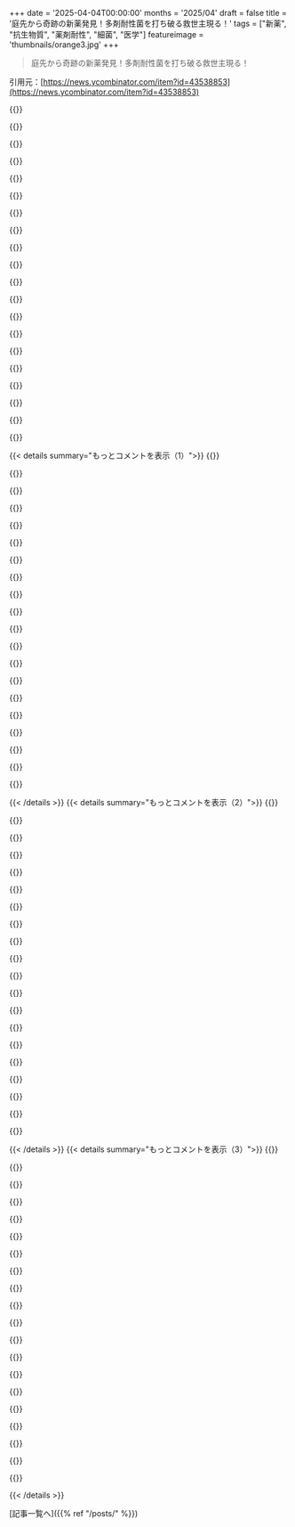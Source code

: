 +++
date = '2025-04-04T00:00:00'
months = '2025/04'
draft = false
title = '庭先から奇跡の新薬発見！多剤耐性菌を打ち破る救世主現る！'
tags = ["新薬", "抗生物質", "薬剤耐性", "細菌", "医学"]
featureimage = 'thumbnails/orange3.jpg'
+++

> 庭先から奇跡の新薬発見！多剤耐性菌を打ち破る救世主現る！

引用元：[https://news.ycombinator.com/item?id=43538853](https://news.ycombinator.com/item?id=43538853)

{{<matomeQuote body="マジ重要なのは、新しい抗生物質を家畜に使っちゃダメってことだよね。家畜で抗生物質を使いすぎると、菌が耐性を持つようになっちゃって、人間にも動物にも効かなくなるんだって。命を守るための最後の砦である抗生物質が、グローバル規模の動物虐待の上に成り立つ現代の食品産業を支えるために使われてるなんて、ホントおかしい。" userName="mentalgear" createdAt="2025-04-04T08:06:12" color="#ff33a1">}}

{{<matomeQuote body="マジそれな。今のUSの状況で、食品産業の安全が確保されるとは思えないんだけど。" userName="bestouff" createdAt="2025-04-04T08:14:18" color="">}}

{{<matomeQuote body="なんでUSなの？家畜への抗生物質の過剰使用が一番多いのはインドだよ（それにインドには製薬工場もたくさんあるし）。" userName="deepsun" createdAt="2025-04-04T18:59:26" color="">}}

{{<matomeQuote body="USは動物福祉とか全然気にしない、大規模な農業をやってることで有名じゃん。だからヨーロッパはUSの肉製品を輸入規制してるんだよ。UKとかEUがUSと貿易交渉するたびに、この問題が出てくるんだよね。もし輸入市場が開かれたら、ヨーロッパの生産者はUS-agriの物量と、動物福祉とか病気対策への関心の低さで競争できなくなると思う。UKは昔、狂牛病で大変な目にあったから、色々改善しようとしてるんだよね。でもUS-agriは相変わらず危機感がないみたい。最近の鳥インフルエンザとか、新しい政権が考えてる対策（例えば、抵抗力のある鳥を見つけるために殺処分を避けるとか）とか見てもわかるじゃん。" userName="Quarrelsome" createdAt="2025-04-04T19:48:03" color="#ff33a1">}}

{{<matomeQuote body="動物福祉なんて、まだマシな問題だよ。US-agriは人間の福祉なんてマジでどうでもいいと思ってる。それが一番の問題。" userName="ninetyninenine" createdAt="2025-04-05T03:06:39" color="#785bff">}}

{{<matomeQuote body="人間は泡だらけにされたり、換気を止められたりしないから。" userName="greenavocado" createdAt="2025-04-05T04:33:01" color="">}}

{{<matomeQuote body="みんな力を持ってるのに。なんでUS中で毎日何百万人もの人が街頭に出ないのか、マジで理解できない。" userName="shafyy" createdAt="2025-04-04T10:02:00" color="">}}

{{<matomeQuote body="一般の人は、薬物耐性菌が長期的に発生するような政策に関心を持つ余裕がないんだよ。マスクすら全員につけられなかったのに、こんなことで大規模な抗議運動が起きるわけないじゃん…人が誘拐されて、まともな手続きもなしに拘置所に放り込まれてるのに、大規模な抗議運動は起きてないんだから。人が抗議するには、相当なことが必要だよ。" userName="palijer" createdAt="2025-04-04T12:41:01" color="#38d3d3">}}

{{<matomeQuote body="＞人が文字通り誘拐されて、適正な手続きなしに拘置所に放り込まれてるのに、大規模な抗議運動は起きてない。”一応言っておくと、この件については、大規模な抗議運動が起きてる（今後も起きる）。[0]　Corporate mediaは、自分たちが賛成しない抗議運動（実際には効果があるから…）を無視したり、矮小化したりするのが得意なんだよね。昔を思い出してみてよ。2000年代初頭には、史上最大規模の反戦デモが起きたじゃん。でも、防衛産業と強い繋がりがあるCorporate mediaは、そんなの報道したくなかったんだよ。反戦的な姿勢を取った記者は、クビにされたりもしたし…。それから、どの政権になっても、どんどん状況が悪化してるんだよ。”" userName="mandmandam" createdAt="2025-04-04T14:50:59" color="#45d325">}}

{{<matomeQuote body="＞Corporate mediaが、今の抗議運動を無視する理由って何なの？" userName="smac__" createdAt="2025-04-04T15:12:23" color="">}}

{{<matomeQuote body="企業メディアがこの一連の抗議を無視するインセンティブって何？<br>Chomskyの本読んだことある？彼ならもっと詳しく説明してくれるよ。よくある話だけどね。<br>大手ネットワークはたった５、６社に所有されてて、そこの役員とか大株主が軍事企業とか刑務所ビジネスとかと繋がってて、移民政策で大儲けしてるんだ。マジヤバくない？抗議が報道されると株主のポートフォリオが脅かされるんだよ。Big techとかソーシャルメディアも同じ。<br>＞メディアは与野党からのアクセスを失うのも恐れてる。KamalaはTrumpより厳しく移民を取り締まるとか言ってるし、DemocratsはTrumpよりBidenの方が強制送還が多いとか言ってるし。<br>表向きは「客観性」を装ってるけど、本当は格差から目を逸らさせるような移民の話で視聴率を稼ぎたいだけ。株主のポートフォリオも上がるしね。<br>＞報道せざるを得ない時は、戦術的な報道をするんだ。デモの人数を大幅に少なく見積もったり、混乱の兆候に執着したり、過激な意見ばかり取り上げたり。要はデモを信用させないように仕向けてるんだ。Corporate mediaは中立じゃないし、偏ってるだけじゃない。共犯なんだ。彼らが守る現状維持にとって、これらの問題は非常に重要なんだよ。<br>Chomskyの言葉を借りれば「メディアは国家と企業の権力の利益のために奉仕し、確立された特権を支持する方法で報道と分析を組み立て、それに応じて議論を制限する」ってこと。" userName="mandmandam" createdAt="2025-04-04T15:38:43" color="#785bff">}}

{{<matomeQuote body="何百万人もの人がデモに参加したって？悪いことだとは言わないけど、国民の大多数が参加するような大きな抗議デモはなかったよね。" userName="victorbjorklund" createdAt="2025-04-04T15:07:37" color="">}}

{{<matomeQuote body="New Leftの誤解が４つくらいあるね。<br>１．抗議は効果的→ベトナム戦争を終わらせたのはデモだって勘違いしてるだけ。力があるなら、他人がどう思おうと関係ないじゃん？<br>２．Corporate media→悪いことは全部「企業」のせいだって考え。Gen Xに多いよね。成功してるメディアは強い意見を持ってるけど、利益だけが目的じゃない。<br>３．Defense contractors→戦争は悪いこと、企業も悪いこと→戦争は防衛企業を儲けさせるため、って考え。大間違い。戦争中は普通の製品を作らなきゃいけないから儲からない。平和な時の方が、クールなスーパー兵器を作らせてもらえるから儲かるんだよ。<br>４．全部悪くなってるって思うなら、鬱病を疑った方がいいよ。" userName="astrange" createdAt="2025-04-04T21:26:52" color="">}}

{{<matomeQuote body="国民が力を持ってるんだ！<br>抗議で何が起こると思ってるの？政権が間違いに気づくとか？もっと独裁的な措置を講じる口実にするんじゃない？" userName="kristiandupont" createdAt="2025-04-04T10:51:50" color="">}}

{{<matomeQuote body="抗議デモは、家にいて孤独を感じてる人に、同じように感じてる人がたくさんいるってことを知らせるんだよ。俺もそう思ってたけど、そう言われて納得した。<br>抗議は単発のイベントじゃなくて、ムーブメントに繋がる一連のイベントなんだ。権力者たちが恐れてるのは、その高まりなんだよ。" userName="digitaltinfoil" createdAt="2025-04-04T12:47:27" color="#38d3d3">}}

{{<matomeQuote body="投票しないってことは、誰が勝ってもOKって言ってるのと同じだよ。そうじゃないなら、自分がOKな第三党に投票するでしょ。" userName="ryandrake" createdAt="2025-04-04T14:27:57" color="">}}

{{<matomeQuote body="このロジックがいまいちわかんないんだけど、みんなよく言うから何か見落としてる気がするんだよね。例えば、候補者が二人しかいない時、第三者に投票しないのは嫌いな人に投票するのと同じって言うじゃん。嫌いな人は左の人から見たらTrumpで、右の人から見たらHilary/Biden/Kamalaだけど、ロジックは同じなんだよね。でもそれって矛盾してない？<br>僕が思うに、選択肢は二つだけじゃないと思うんだ。仮に二つだとしても、一人二票持ってるってことになると思うんだよね。候補者AとBが10票ずつで、候補者Cが1票だったとするじゃん。僕が投票するとどうなるか。<br>1. Aに投票→A:11, B:10, C:1<br>2. Bに投票→A:10, B:11, C:1<br>二択ならこれで終わりだけど、<br>3. Cに投票→A:10, B:10, C:2<br>4. 棄権→A:10, B:10, C:1<br>全部結果が違うのに、二択っておかしくない？Bに投票するのとCに投票するの、または棄権するのって違うじゃん。AかBに入れたら勝つけど、Cに入れるか棄権したら決着つかなくて再投票になるんだから。" userName="freedomben" createdAt="2025-04-04T14:01:58" color="">}}

{{<matomeQuote body="雇用と医療が紐づいてるからでしょ。それが答え。" userName="MarcelOlsz" createdAt="2025-04-04T14:32:40" color="">}}

{{<matomeQuote body="インドの医者は抗生物質をアメみたいに配ってるらしいよ。" userName="meindnoch" createdAt="2025-04-04T09:41:20" color="">}}

{{<matomeQuote body="でも、アメリカの農業での使用量には全然及ばないと思う。適当なデータだけど、アメリカはインドが人に使う量の2～3倍の抗生物質を家畜に使ってると思う。" userName="aqme28" createdAt="2025-04-04T09:53:44" color="">}}

{{< details summary="もっとコメントを表示（1）">}}
{{<matomeQuote body="インドで作られた抗生物質って、効果がアメと変わらないときもあるんだよね。<br>インドとか中国で作られたジェネリック医薬品は、FDAがちゃんと規制してないからマジで怖い。" userName="emeril" createdAt="2025-04-04T11:13:31" color="">}}

{{<matomeQuote body="EUとか先進国のほとんどは、もう抗生物質の日常的な使用は禁止されてるよ。" userName="goodpoint" createdAt="2025-04-04T08:25:14" color="">}}

{{<matomeQuote body="EUの多くの国では、お金を払わないとまともな時間に医者に診てもらうのが難しいんだよね。<br>だから、医者の診断書がないと薬局で抗生物質を売ってくれないから、感染症で高熱が出ても何週間も苦しまなきゃいけないんだ。" userName="DeathArrow" createdAt="2025-04-04T14:42:03" color="">}}

{{<matomeQuote body="いろんな仕組みの薬があれば、バクテリアも全部進化できないでしょ。リスクは減るはず。" userName="bilsbie" createdAt="2025-04-04T12:01:12" color="#785bff">}}

{{<matomeQuote body="無理だよ。一つずつ順番にさらされて、それぞれに耐性をつけるんだから。" userName="pfdietz" createdAt="2025-04-04T12:06:23" color="">}}

{{<matomeQuote body="めっちゃわかる。畜産を減らすかなくすかで、気候変動とか生物多様性の損失、動物虐待、抗菌剤耐性みたいな問題がマジで改善すると思うんだよね。でも、安いバーガー食べたいじゃん？<br>俺ら一般人にもできることはあると思う。議員に電話したり、デモに参加したり、友達と話したり、マジで良い候補者に投票したりさ。" userName="shafyy" createdAt="2025-04-04T08:43:07" color="">}}

{{<matomeQuote body="＞俺ら一般人にもできることはあると思う。議員に電話したり、デモに参加したり、友達と話したり、マジで良い候補者に投票したりさ。<br>肉と魚を食べるのやめようぜ！動物がどう扱われてるかとか気にしなくても、ヤバい理由はマジでたくさんある。<br>生物多様性の損失：漁で海の生き物を殺しまくり、集約農業（牛の餌を作るために必要）で畑の生き物を殺しまくるから。あと森林破壊もね。<br>抗菌剤耐性：動物（魚とか牛）を密集させて飼うと病気になるから、治療が必要になる。<br>CO2排出量：効率悪すぎ。<br>2025年にもなってベジタリアンじゃないとかありえない。<br>Greta Thunbergが政治家と話してるけど、子供が親に「なんで僕らを殺すようなことするの？肉を減らすのすら嫌なの？僕らのこと大切じゃないの？」って言う時代が来るのが楽しみだわ。" userName="palata" createdAt="2025-04-04T11:22:24" color="#38d3d3">}}

{{<matomeQuote body="同じノリで言うなら、2025年に車に乗るのも”ありえない”し、飛行機に乗るのも”ありえない”。命に関わらない限りエアコン使うのも”ありえない”。雨水を無駄にして飲料水で洗車するのも”ありえない”。カシューナッツとかアーモンドみたいな水をめっちゃ使う作物をカリフォルニアみたいな乾燥地帯で育てるのも”ありえない”。<br>雨水以外は全部やってないけどね。ただ、自分が”合理的”じゃないことを棚に上げて「こうすればいいじゃん」みたいなこと言うのが簡単だってことを言いたいだけ。" userName="kalenx" createdAt="2025-04-04T12:27:41" color="">}}

{{<matomeQuote body="バーガーが高くなるのは全然良いけど、バーガーは食べたい。" userName="whywhywhywhy" createdAt="2025-04-04T09:53:43" color="">}}

{{<matomeQuote body="それが問題なんだよ。あなたがバーガーを欲しがることで、人間とか動物とか自然に悪い影響が出てる。" userName="shafyy" createdAt="2025-04-04T10:01:23" color="">}}

{{<matomeQuote body="人間が肉を食べるのは自然なことじゃん？性欲があるとか、排泄したいとか、犬やライオンが肉を食べるのを批判するようなもんだと思う。代替品を開発するのは良いと思うけど、人間の本質は変わらないし、みんなが自発的に禁欲的な生活を選ぶなんて無理だよ。本当に解決したいなら、持続可能で健康的な代替品を開発するべきでしょ。自然な欲求を恥じさせるんじゃなくてさ。" userName="freedomben" createdAt="2025-04-04T14:15:54" color="">}}

{{<matomeQuote body="何かを一方的に悪いって言って、自分の政治的・道徳的な目標のためにみんなの欲求を変えろって言うのは無理があるでしょ。<br>バーガーの値段に外部コストが全部含まれるのは良いと思うけど、肉が金持ちしか食べられない高級品になるのは嫌だな。" userName="kelnos" createdAt="2025-04-04T10:46:08" color="">}}

{{<matomeQuote body="＞肉が金持ちしか食べられない高級品になるのは嫌だな。<br>なんで？何か悪いことある？マジで知りたい。昔はそれが普通だったと思うけど。" userName="averagefluid" createdAt="2025-04-04T11:18:56" color="">}}

{{<matomeQuote body="このコメントをメモっとけ。10～15年後に、自分の子供に「お父さん(お母さん)は知ってたけど、マジで気にしなかったんだ」って説明してやれ。" userName="palata" createdAt="2025-04-04T11:23:37" color="#ff5733">}}

{{<matomeQuote body="いつの話をしてるのかハッキリさせた方がいいよ。気候変動活動家が「10年以内」って言うのは、みんながそれ以上先のことを気にしないからだと思うし、変化を起こすためにパニクらせる必要があるからだと思うけど、ちょっと考えれば10～15年で何かが大きく変わるなんてありえないってわかるでしょ。<br>嘘をつくことで、気候変動否定派に反論の材料を与えてるだけだと思う。「ほら、何も変わってないじゃん」って言われるだけ。<br>影響が出るのは早くても孫の世代か、もっと先になると思う。" userName="whywhywhywhy" createdAt="2025-04-04T12:42:54" color="">}}

{{<matomeQuote body="1960年代にカナダの調査隊がイースター島で採取した土壌サンプルからラパマイシン(別名シロリムス)が発見されたんだって。<br>[https://en.wikipedia.org/wiki/Sirolimus](https://en.wikipedia.org/wiki/Sirolimus)<br>[https://pmc.ncbi.nlm.nih.gov/articles/PMC9634974/](https://pmc.ncbi.nlm.nih.gov/articles/PMC9634974/)<br>(一応言っておくと、俺の博士課程はこれを含むマクロライドの研究だったんだ。マジですごい発見秘話だよ…)" userName="logifail" createdAt="2025-04-04T06:47:29" color="#38d3d3">}}

{{<matomeQuote body="ラパマイシンの発見の話ってマジで面白いよね。Radiolabが数年前に取り上げてたから、みんなもぜひ聴いてみて。<br>[https://radiolab.org/podcast/dirty-drug-and-ice-cream-tub](https://radiolab.org/podcast/dirty-drug-and-ice-cream-tub)" userName="hentrep" createdAt="2025-04-04T15:43:02" color="">}}

{{<matomeQuote body="これ聴きたいけど、まるで4歳児向けみたいなんだよね。<br>科学者が土壌サンプルを調べた<br>＞「え～、なんで土壌なんか調べるの?? ありえな～い!」<br>とにかく、その化合物は菌の成長を止めた<br>＞「それって、時間が止まったみたいな感じ??」<br>そう、で、それは免疫系への抑制効果があった<br>＞「それって、まるでアナ雪のエルサみたいに、ただ凍らせるだけ??」<br>そう、これ全部エピソードからの引用で、しかも最初の数分間の出来事。" userName="adammarples" createdAt="2025-04-06T10:45:59" color="">}}

{{<matomeQuote body="“薬剤耐性菌を殺す新種の抗生物質”か。でも、開発途上国の製薬会社にレシピを無償で公開して、流通を管理する義務もないなら、風邪にもこの抗生物質が使われるようになって、振り出しに戻るだけじゃん。<br>薬剤耐性って、生物学的な問題であると同時に、政治的な問題でもあるんだよな。" userName="kylehotchkiss" createdAt="2025-04-04T17:01:20" color="">}}

{{<matomeQuote body="開発途上国から抗生物質を奪うべきだって？それとも、手頃な価格の抗生物質を奪うべきって？<br>誰が得するの？<br>それって、Big Pharmaにとっては都合が良すぎるんじゃないの？" userName="mmooss" createdAt="2025-04-04T21:43:09" color="">}}


{{< /details >}}
{{< details summary="もっとコメントを表示（2）">}}
{{<matomeQuote body="開発途上国は当然、標準的な抗生物質を使うべきだよ。<br>でも、“最後の切り札”的な抗生物質(今回発見されたものもこれに当たると思う)の製法は、これらの国の製薬会社に渡すべきじゃない。そうじゃなくて、効果を高く保ち、将来も患者のために使えるように、限られた範囲で製法を維持できる国から、あらかじめ調合された抗生物質を送るべきなんだ。<br>最悪だけど、抗生物質が乱用されすぎて、生まれたばかりの赤ちゃんが病院で耐性菌に感染するのを見てきたんだよ。一部の国でよくある“咳に抗生物質”みたいな医療行為が原因だと思う(実際に見たんだ!)<br>[https://www.youtube.com/watch?v=ofbtepraOX4](https://www.youtube.com/watch?v=ofbtepraOX4)" userName="kylehotchkiss" createdAt="2025-04-04T23:09:04" color="#45d325">}}

{{<matomeQuote body="素朴な疑問なんだけど、抗生物質耐性菌をマッシュルーム畑とか菌類だらけのシャーレに撒いて、そいつらと戦う新しい方法を思いつくやつが出てこないか試せば、新しい抗生物質を開発できるんじゃないの？" userName="noduerme" createdAt="2025-04-04T06:48:07" color="">}}

{{<matomeQuote body="この質問には答えられないな。<br>でも、新しい抗生物質を開発しても、あんまり儲からないって聞いたことがあるよ。耐性がつくのを最小限にするために、古い抗生物質が効かなくなるまで使い続けるから、新しい抗生物質はあんまり売れないんだって。" userName="looperhacks" createdAt="2025-04-04T07:14:12" color="">}}

{{<matomeQuote body="世界の死因の約1/8は細菌感染症で、癌(1/6)に次いで多いんだ。<br>でも、子供の場合、イギリスでは感染症で死亡する数は癌の2倍だよ(約15%対約7%)。しかも、先進国でね。<br>感染症は大きな問題なんだ。<br>治療薬を作る上での障壁としては、確かに適切な経済的インセンティブの問題もあるけど、それだけじゃないんだ。細菌を殺し、耐性をすぐに作られず、安全に服用できる分子を見つけるのは簡単じゃないんだ。さらに、細菌間の選択性の問題もある。どの種類の細菌に効果があるのか、“良い”細菌と“悪い”細菌など。そして、分子を大量生産できるかという問題もある。<br>朗報としては、常に細菌対細菌、真菌対細菌の化学戦争が起こっているということだ。今回の論文がそれを示している。" userName="DrScientist" createdAt="2025-04-04T12:15:21" color="#38d3d3">}}

{{<matomeQuote body="感染症ってマジでデカい問題だよね。衛生管理がマジ重要！<br>＞（約15% vs 約7%）って、先進国でもこんな感じなんだぜ。<br>2019年4月1日から2022年3月31日までの3年間で、感染症関連で亡くなった子供は1507人もいるんだって。年間10万人あたり4.20人って割合らしいよ。これは、この期間の全死亡数の15%に相当するんだと。<br>感染症が原因で亡くなった子供の9割には基礎疾患があって、そのうち68%は生命を脅かすような状態（例えば、脳性麻痺とか）、22%は他の基礎疾患（未熟児とか）があったらしい。基礎疾患がなかったのは1割だけ。<br>感染症が直接的な死因だった子供のうち、約24%は基礎疾患がなかったんだってさ。<br>ソース：https://www.ncmd.info/publications/child-death-infection/#:~..." userName="timewizard" createdAt="2025-04-05T08:26:52" color="#ff5c5c">}}

{{<matomeQuote body="良いニュースは、常にバクテリア同士、菌類とバクテリアの間で化学戦争が繰り広げられてるってことだよね。だからこの論文があるんだし。<br>もっと探求すべきじゃない？<br>危険なバクテリアを他のバクテリア、菌類、ウイルス、prions、viroids、archaeaと接触させて、何が、どのように、なぜ殺すのかを調べるべきじゃないかな？" userName="DeathArrow" createdAt="2025-04-04T15:44:12" color="">}}

{{<matomeQuote body="もっと色々できるはず！でも、バクテリアって結構わがままなやつもいて、シャーレで育たないやつも多いんだよねー。だから、いつも簡単に並べて育てられるわけじゃないんだ。<br>論文から引用すると、土壌サンプルを一年間もgrowth mediaに保存してからテストしてるんだって（たぶん、化合物が蓄積するのを待ってるんだね）。それって、結構時間かかるよね。<br>俺たちの知識って、ラボでよく育つやつらに偏ってて、寒天培地で育つバクテリアなんて全体の1%以下だと思うよ。" userName="DrScientist" createdAt="2025-04-04T20:17:41" color="#ff5c5c">}}

{{<matomeQuote body="刑務所にはkillerがいるのは確かだけど、彼らのテクニックが微生物の世界で通用するとは思えないな！" userName="filoeleven" createdAt="2025-04-05T12:22:31" color="">}}

{{<matomeQuote body="抗生物質耐性って誤解されてる問題だよね。ある抗生物質が効かなかったら、次のに移ればいいだけ。抗生物質耐性を維持するのって、バクテリアにとってエネルギー的にコストがかかるんだ。その抗生物質で積極的に選択してないなら、耐性のない変異体が有利になって、機能的な耐性を持つやつらより生き残るから、耐性はすぐに失われるよ。" userName="kjkjadksj" createdAt="2025-04-04T18:48:10" color="#38d3d3">}}

{{<matomeQuote body="10年くらい前に、面白い論文を読んだんだけど、簡単に言うと、利用可能な限られた種類の抗生物質を慎重な順序でサイクルさせて、可能な限り、常に1〜2種類だけが世界中で使用されるようにするって提案だった。<br>特定の抗生物質に対する耐性が一定レベルを超えたら、それを「ベンチ入り」させて、シーケンス内の次のものと置き換える。目標は、他のすべての抗生物質が使用されて、最初のに戻るまでに、他の抗生物質によってバクテリア集団に与えられたストレスが、元の耐性を完全になくすのに十分であるようにすること。<br>つまり、2回目の元の抗生物質に対する耐性は、「困難な方法」、つまり、集団にまだ存在するアレルを再活性化するのではなく、新しい突然変異によって発生する必要があるため、有効期間を最大化できる。<br>大規模な実践的な調整が必要だけど、この「時間的な側面」を意識的に利用するという考えはマジで面白い。" userName="akoboldfrying" createdAt="2025-04-05T02:48:19" color="#785bff">}}

{{<matomeQuote body="残念ながらないんだ。昔のことだから。もし誰かこの論文（または類似のもの）を見つけたら、リンクを貼ってくれると嬉しいな。" userName="akoboldfrying" createdAt="2025-04-06T08:48:15" color="">}}

{{<matomeQuote body="化学療法も同じだよ。60年代からの化学療法が、特定の寡頭政治によって特許がまだ所有されているって理由で、まだ使われてるんだ。" userName="xoxosc" createdAt="2025-04-04T10:14:27" color="">}}

{{<matomeQuote body="＞彼らの特許は特定の寡頭政治によってまだ所有されている。<br>そんなに単純でニュアンスのない意見は役に立たないと思うな。<br>「化学療法」という広い概念で単一の特許を保持している「特定の寡頭政治」は存在しない。なぜなら、それは癌に対する様々な化学的治療法を含むからだ。特定の化学療法薬と方法は、製薬会社や研究機関によって特許を取得されている。例えば：<br>‐NanOlogy LLC：大きな表面積を持つ微粒子タキサンを腫瘍に直接注射する方法と、免疫療法剤の全身投与を組み合わせる方法の特許を保持している。<br>‐Johns Hopkins University：癌治療に関連する方法の特許権をBecton‐Dickinson & Companyに譲渡し、その後Baxterにサブライセンスした。<br>‐University of Cincinnati Clermont College：ナノキャリアを含む画期的な化学療法技術の特許を持っている。<br>‐Northeastern University：癌細胞を除去する特許取得済みの分子WYC‐209を報告している。" userName="andsoitis" createdAt="2025-04-04T14:09:11" color="">}}

{{<matomeQuote body="俺は、もっと選択的な治療法が研究されてると思うな。ただのキモセラピー（化学療法）よりね。キモセラピーって結構大雑把な手段じゃん。" userName="DrScientist" createdAt="2025-04-04T12:17:11" color="">}}

{{<matomeQuote body="60年代のキモセラピーがまだ使われてるのって、特許を特定の寡頭制が握ってるからなんだよね。でも、新しい改良もしてるはずだよ。だって、昔の特許はもう切れてるもん。全角引用符は省略" userName="kelnos" createdAt="2025-04-04T10:52:57" color="">}}

{{<matomeQuote body="たぶんそうだよ。<br>＞製薬会社が100年前の薬（インスリン）の値段を3倍にしたって話あるじゃん？発明者は1ドルで売ってて、今は月450ドルも請求してるっていう。<br>＞調べてみたら、オリジナルのインスリンはまだ買えるんだよね。高いのは新しい製剤。<br>＞新しいのは効果が高いし、速効性だし、自由な生活ができる。<br>製薬業界には問題があると思うけど、嘘ついて変えようとしても逆効果だよ。" userName="themaninthedark" createdAt="2025-04-04T14:19:23" color="#ff5c5c">}}

{{<matomeQuote body="＞{x}は儲からない。<br>これって、俺たちが生きることを強いられてる後期資本主義システムのほとんどの問題を要約してるよね。" userName="Funes-" createdAt="2025-04-04T14:01:16" color="">}}

{{<matomeQuote body="非資本主義的な環境での研究はどうなの？" userName="sejje" createdAt="2025-04-04T17:15:33" color="">}}

{{<matomeQuote body="どの非資本主義的な環境？<br>その質問に答えやすかった頃は、マクロファージを指摘できたかもね。" userName="tmnvix" createdAt="2025-04-04T20:56:09" color="">}}

{{<matomeQuote body="どこでもいいけど、言い訳はなしね。<br>キューバとかベネズエラみたいなマジの共産主義国家はスポンサーがいなくなって、アメリカに制裁されてるから、経済がイノベーションを生み出せるって証明する必要がないんだ。<br>ロシアとかハンガリーみたいな右派の“ポスト民主主義”国家は、ある意味資本主義だけど、イノベーションは起きてないよね。アメリカのせいにする人もいるかも。市場が自由じゃないって言うこともできるけど、それぞれのマフィア/オリガルヒに完全に支配されてるからね。<br>中国もそう。資本主義は政府のオモチャ。同じように、大きな薬の開発は中国からは出てきてない。最近は、機能獲得研究のバイオラボをどう管理しないかの素晴らしい例があったけど。<br>自由な市場がない国で何かできる国なんてある？北朝鮮がガンを治すなんて期待してないよ。指導者を生き永らえさせるためにGDPのどれだけを使ってても。" userName="noduerme" createdAt="2025-04-09T12:05:38" color="#38d3d3">}}


{{< /details >}}
{{< details summary="もっとコメントを表示（3）">}}
{{<matomeQuote body="問題の難しさを資本主義だけのせいにするのは不誠実だよね。儲からないけど、道筋がはっきりしてる大規模な科学プロジェクトもあるじゃん（例：UKBioBank、CERN、ITER）。<br>“{x}は儲からない”って聞くと、“{x}が成功するか分かんないし、他のもっと役に立つと思うことにリソースを割く必要がある”って意味だと思う。<br>製薬会社はすでに巨額の投資をしてるし、失敗も多い。<br>＞新薬開発には10～15年かかり、約10億ドルかかる。時間とお金をかけても、臨床試験にかけられた薬の90％は失敗する。" userName="vladms" createdAt="2025-04-04T14:45:09" color="#ff5733">}}

{{<matomeQuote body="その引用自体が不誠実だと思うな。“10億ドルかかる成功した薬”と“臨床試験にかけられた薬”をごっちゃにしてる。記事の次の文は<br>＞標的の病気を適切に治療できないとか、副作用が強すぎるとか、多くの薬候補が承認段階に進まない。<br>だし。それって全然“成功”じゃないじゃん。失敗した時点でのR&Dへの投資額の方が重要。製薬業界がめちゃくちゃ儲かってなかったら、他のところに投資して、薬はニッチな分野のままだったと思う。" userName="jdiff" createdAt="2025-04-04T18:30:02" color="#ff5c5c">}}

{{<matomeQuote body="1つの薬に10億ドルかかるって言ってるわけじゃないよ。開発を1～2年で止めれば数百万ドルの無駄だけど、3～4年で止めれば数千万ドルの無駄になる。10％の成功率はまだ低い。10年経っても失敗する可能性があるから（たくさん投資してる可能性もある）。<br>例えば、腫瘍学に興味があるなら<br>＞腫瘍学における薬の開発失敗は多大な費用がかかる。業界レベルでは、年間500億ドルから600億ドルが失敗した腫瘍学試験に費やされていると推定されている。<br>XかYに5000万ドル（または1億ドル、10億ドル）投資すれば成功するって“予言者”はいない。資本主義のせいだけじゃなくて、難しいから。" userName="vladms" createdAt="2025-04-04T20:46:04" color="#785bff">}}

{{<matomeQuote body="だって、そのうちバクテリオファージを見つけて、「なんで抗生物質にこんなに金と命を無駄にしてるんだ？」って疑問に思うことになるんだから。<br>抗生物質ってマジで楽だよなー。そりゃ、死ぬ人も出るけど、少なくとも感染症のサンプル採取に時間かける必要ないし。" userName="coryrc" createdAt="2025-04-04T06:57:24" color="">}}

{{<matomeQuote body="バクテリオファージとかマジ使えねー。みんな言わないけど、体はファージを侵入者として認識して、めっちゃ効果的に排除するんだよ。人間の環境に適応してないからね。局所的な治療にしか使えないし、それすら微妙…。" userName="yyyk" createdAt="2025-04-04T07:16:43" color="">}}

{{<matomeQuote body="いやいや、むしろ体にはちゃんと排除してほしいじゃん。それって問題じゃなくて、むしろ良いところだよ。ファージが完全に排除される前に菌をターゲットにできればそれで十分。人間にもファージ注射した例もあるし、効果も確認されてる。ソ連がめっちゃ研究してたはず。問題は、ファージが特定の菌にしか効かないってこと。だから、適当なファージ注射しても意味ないんだ。データベースにファージを全部登録して、患者の菌に合うやつを探す必要がある。ファージは菌をターゲットにするウイルスだよ。常に大量にいるんだ。" userName="drob518" createdAt="2025-04-04T10:12:33" color="#45d325">}}

{{<matomeQuote body="＞データベースにファージを全部登録して、患者の菌に合うやつを探す必要がある。<br>ほとんどの場合、医者は正確な病原体を知らないんだよね。何らかの細菌感染を疑って、広範囲の抗生物質を処方する。<br>あなたが言ってることをするには、医療のやり方を変える必要がある。悪いことじゃないかもしれないけど、それなりの覚悟が必要だね。" userName="DeathArrow" createdAt="2025-04-04T15:50:06" color="">}}

{{<matomeQuote body="それマジでそう。経験的な治療ってやつね。意識状態が変化してて首が硬直してる患者が来たら、腰椎穿刺して菌を培養してる時間なんてないんだよ。ファージ治療についてはよく知らないけど、他の人が言ってるように、PCR検査とかもしなきゃいけないみたいだし。そんな時間ないから、バンコマイシン＋セフトリアキソンでぶっ放すしかない。" userName="nomadpenguin" createdAt="2025-04-04T17:53:11" color="#ff33a1">}}

{{<matomeQuote body="そうそう、だからファージ治療できるケースでは抗生物質使うのやめようって話。" userName="coryrc" createdAt="2025-04-04T18:46:35" color="">}}

{{<matomeQuote body="もし君がEDにGGPの症状で来院したら、生きられる時間はあと1時間しかないかもしれない。運が良ければ細菌性で、培養が簡単な連鎖球菌からの水平伝播による耐性を獲得してなくて、不快ではあるけど、正しいバクテリオファージが準備できるまで数時間待つことができるといいね。" userName="coryrc" createdAt="2025-04-09T16:14:15" color="">}}

{{<matomeQuote body="既知の病原体、たとえば今年の風邪の株をターゲットにしたファージ療法を人口全体に配布する方が実用的かもしれない。特に、目標が抗生物質の使用を減らすことであって、排除することではない場合。" userName="ip26" createdAt="2025-04-05T04:20:48" color="">}}

{{<matomeQuote body="はい、またナイーブな質問：バクテリオファージをただ食べることを提案しているわけではないですが、バクテリアを殺すためのファージのメカニズム/タンパク質を研究することも同じように役立つのではないでしょうか？" userName="noduerme" createdAt="2025-04-04T08:20:33" color="">}}

{{<matomeQuote body="これ研究中なんだって。Phageの研究が盛んみたいだよ。" userName="drob518" createdAt="2025-04-04T10:15:06" color="">}}

{{<matomeQuote body="もしかしたら、”Common Side Effects”ってアニメ見てみたら？君の前提に基づいた、すごく良いアニメシリーズだよ。" userName="thegabriele" createdAt="2025-04-04T07:53:51" color="">}}

{{<matomeQuote body="めっちゃ面白い番組だけど、コメントしてる人の言いたいこととは全然違う気がするな。その番組は、もし万能薬が見つかったらどうなるかって話で、ただの新しい抗生物質とは違うじゃん。Big Pharmとか政府とか、独立グループが万能薬の支配を巡ってどんだけヤバくなるかっていう描写も甘いと思うけどね。それでも、マジでおすすめ。アニメーションとアートスタイルも最高だし、脚本もキャラ設定も良いし、音楽もイケてるし、トリップできるよ。" userName="0xEF" createdAt="2025-04-04T08:17:48" color="#785bff">}}

{{<matomeQuote body="その番組は見たことないけど、説明聞いたら”万能薬”について考えちゃった。ウイルスの話で言うと、DRACO antiviral conceptに何年もハマってたんだよね。[0] なんで資金が打ち切られたのかマジで謎。<br>あと、”28 Days Later”の設定は、みんな癌ワクチン打ったらゾンビになっちゃったって話だったよね...<br>[0] https://riderinstitute.org/discovery/" userName="noduerme" createdAt="2025-04-04T08:27:30" color="">}}

{{<matomeQuote body="＞”28 Days Later”の設定は、みんな癌ワクチン打ったらゾンビになっちゃった”<br>それ映画と全然違うよ。あれは動物愛護活動家がうっかり放出しちゃった、めっちゃ感染力の強い”rage”ウイルスだよ。" userName="adzm" createdAt="2025-04-04T10:32:59" color="#45d325">}}

{{<matomeQuote body="進化的なアプローチを試してみるのもありかも。菌類とかバクテリアが広範囲のターゲットを殺せる能力と、自分たちの生存能力の間に依存関係を人工的に作っちゃうんだ。そんで、ターゲットと密着した状態で大きなマトリックス上で生物を広げて、ターゲットが繁殖してるところを攻撃する。それを繰り返せば、ターゲットを効果的に破壊できる菌株を進化させられるかも。できるのかな？誰か試したことあるのかな？" userName="throw310822" createdAt="2025-04-04T13:01:23" color="#ff5c5c">}}

{{<matomeQuote body="何億年もかけて自然界がやってきたことを観察する方が、人間の意図に縛られることなく、はるかに簡単だよ。" userName="trentlott" createdAt="2025-04-04T07:49:05" color="">}}

{{<matomeQuote body="科学者が新しい抗生物質を探すために、世界中から土壌サンプルを集めてたっていう面白い歴史があるんだよね。<br>この動画で知ったんだけど、もっと色々探求できると思うよ：https://www.youtube.com/watch?v=2ig6ktJGTWk" userName="Centigonal" createdAt="2025-04-04T05:28:40" color="#ff5733">}}


{{< /details >}}


[記事一覧へ]({{% ref "/posts/" %}})
